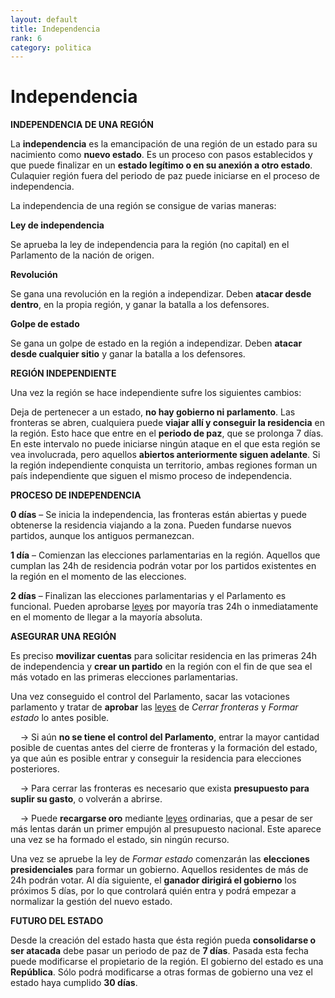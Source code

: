 ```yaml
---
layout: default
title: Independencia
rank: 6
category: politica
---
```

# Independencia

**INDEPENDENCIA DE UNA REGIÓN**

La **independencia** es la emancipación de una región de un estado para su nacimiento como **nuevo estado**. Es un proceso con pasos establecidos y que puede finalizar en un **estado legítimo o en su anexión a otro estado**. Culaquier región fuera del periodo de paz puede iniciarse en el proceso de independencia.

La independencia de una región se consigue de varias maneras:

**Ley de independencia**

Se aprueba la ley de independencia para la región (no capital) en el Parlamento de la nación de origen.

**Revolución**

Se gana una revolución en la región a independizar. Deben **atacar desde dentro**, en la propia región, y ganar la batalla a los defensores.

**Golpe de estado**

Se gana un golpe de estado en la región a independizar. Deben **atacar desde cualquier sitio** y ganar la batalla a los defensores.

**REGIÓN INDEPENDIENTE**

Una vez la región se hace independiente sufre los siguientes cambios:

Deja de pertenecer a un estado, **no hay gobierno ni parlamento**. Las fronteras se abren, cualquiera puede **viajar allí y conseguir la residencia** en la región. Esto hace que entre en el **periodo de paz**, que se prolonga 7 días. En este intervalo no puede iniciarse ningún ataque en el que esta región se vea involucrada, pero aquellos **abiertos anteriormente siguen adelante**. Si la región independiente conquista un territorio, ambas regiones forman un país independiente que siguen el mismo proceso de independencia.

**PROCESO DE INDEPENDENCIA**

**0 días** – Se inicia la independencia, las fronteras están abiertas y puede obtenerse la residencia viajando a la zona. Pueden fundarse nuevos partidos, aunque los antiguos permanezcan.

**1 día** – Comienzan las elecciones parlamentarias en la región. Aquellos que cumplan las 24h de residencia podrán votar por los partidos existentes en la región en el momento de las elecciones.  

**2 días** – Finalizan las elecciones parlamentarias y el Parlamento es funcional. Pueden aprobarse [leyes](/3.-Politica/Leyes/) por mayoría tras 24h o inmediatamente en el momento de llegar a la mayoría absoluta.

**ASEGURAR UNA REGIÓN**

Es preciso **movilizar cuentas** para solicitar residencia en las primeras 24h de independencia y **crear un partido** en la región con el fin de que sea el más votado en las primeras elecciones parlamentarias.

Una vez conseguido el control del Parlamento, sacar las votaciones parlamento y tratar de **aprobar** las [leyes](/3.-Politica/Leyes/) de _Cerrar fronteras_ y _Formar estado_ lo antes posible.

    -> Si aún **no se tiene el control del Parlamento**, entrar la mayor cantidad posible de cuentas antes del cierre de fronteras y la formación del estado, ya que aún es posible entrar y conseguir la residencia para elecciones posteriores.

    -> Para cerrar las fronteras es necesario que exista **presupuesto para suplir su gasto**, o volverán a abrirse.

    -> Puede **recargarse oro** mediante [leyes](/3.-Politica/Leyes/) ordinarias, que a pesar de ser más lentas darán un primer empujón al presupuesto nacional. Este aparece una vez se ha formado el estado, sin ningún recurso.

Una vez se apruebe la ley de _Formar estado_ comenzarán las **elecciones presidenciales** para formar un gobierno. Aquellos residentes de más de 24h podrán votar. Al día siguiente, el **ganador dirigirá el gobierno** los próximos 5 días, por lo que controlará quién entra y podrá empezar a normalizar la gestión del nuevo estado.

**FUTURO DEL ESTADO**

Desde la creación del estado hasta que ésta región pueda **consolidarse o ser atacada** debe pasar un periodo de paz de **7 días**. Pasada esta fecha puede modificarse el propietario de la región. El gobierno del estado es una **República**. Sólo podrá modificarse a otras formas de gobierno una vez el estado haya cumplido **30 días**.